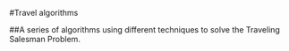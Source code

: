 #Travel algorithms

##A series of algorithms using different techniques to solve the Traveling Salesman Problem.
